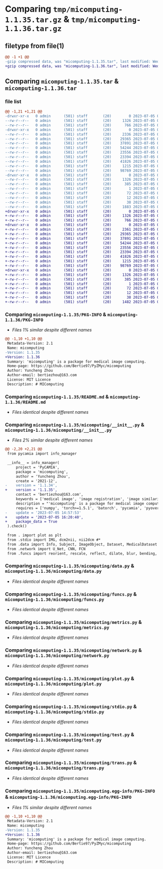 # Comparing `tmp/micomputing-1.1.35.tar.gz` & `tmp/micomputing-1.1.36.tar.gz`

## filetype from file(1)

```diff
@@ -1 +1 @@
-gzip compressed data, was "micomputing-1.1.35.tar", last modified: Wed Jul  5 08:20:40 2023, max compression
+gzip compressed data, was "micomputing-1.1.36.tar", last modified: Wed Jul  5 08:28:37 2023, max compression
```

## Comparing `micomputing-1.1.35.tar` & `micomputing-1.1.36.tar`

### file list

```diff
@@ -1,21 +1,21 @@
-drwxr-xr-x   0 admin      (501) staff       (20)        0 2023-07-05 08:20:40.556253 micomputing-1.1.35/
--rw-r--r--   0 admin      (501) staff       (20)     1326 2023-07-05 08:20:40.556098 micomputing-1.1.35/PKG-INFO
--rw-r--r--   0 admin      (501) staff       (20)      766 2023-07-05 08:20:40.000000 micomputing-1.1.35/README.md
-drwxr-xr-x   0 admin      (501) staff       (20)        0 2023-07-05 08:20:40.554812 micomputing-1.1.35/micomputing/
--rw-r--r--   0 admin      (501) staff       (20)     2336 2023-07-05 08:20:40.000000 micomputing-1.1.35/micomputing/__init__.py
--rw-r--r--   0 admin      (501) staff       (20)    29365 2023-07-05 08:20:40.000000 micomputing-1.1.35/micomputing/data.py
--rw-r--r--   0 admin      (501) staff       (20)    37891 2023-07-05 08:20:40.000000 micomputing-1.1.35/micomputing/funcs.py
--rw-r--r--   0 admin      (501) staff       (20)    54244 2023-07-05 08:20:40.000000 micomputing-1.1.35/micomputing/metrics.py
--rw-r--r--   0 admin      (501) staff       (20)    23556 2023-07-05 08:20:40.000000 micomputing-1.1.35/micomputing/network.py
--rw-r--r--   0 admin      (501) staff       (20)    23394 2023-07-05 08:20:40.000000 micomputing-1.1.35/micomputing/plot.py
--rw-r--r--   0 admin      (501) staff       (20)    41826 2023-07-05 08:20:40.000000 micomputing-1.1.35/micomputing/stdio.py
--rw-r--r--   0 admin      (501) staff       (20)     1215 2023-07-05 08:20:40.000000 micomputing-1.1.35/micomputing/test.py
--rw-r--r--   0 admin      (501) staff       (20)    98769 2023-07-05 08:20:40.000000 micomputing-1.1.35/micomputing/trans.py
-drwxr-xr-x   0 admin      (501) staff       (20)        0 2023-07-05 08:20:40.555837 micomputing-1.1.35/micomputing.egg-info/
--rw-r--r--   0 admin      (501) staff       (20)     1326 2023-07-05 08:20:40.000000 micomputing-1.1.35/micomputing.egg-info/PKG-INFO
--rw-r--r--   0 admin      (501) staff       (20)      385 2023-07-05 08:20:40.000000 micomputing-1.1.35/micomputing.egg-info/SOURCES.txt
--rw-r--r--   0 admin      (501) staff       (20)        1 2023-07-05 08:20:40.000000 micomputing-1.1.35/micomputing.egg-info/dependency_links.txt
--rw-r--r--   0 admin      (501) staff       (20)       72 2023-07-05 08:20:40.000000 micomputing-1.1.35/micomputing.egg-info/requires.txt
--rw-r--r--   0 admin      (501) staff       (20)       12 2023-07-05 08:20:40.000000 micomputing-1.1.35/micomputing.egg-info/top_level.txt
--rw-r--r--   0 admin      (501) staff       (20)       38 2023-07-05 08:20:40.556307 micomputing-1.1.35/setup.cfg
--rw-r--r--   0 admin      (501) staff       (20)     1883 2023-07-05 08:20:40.000000 micomputing-1.1.35/setup.py
+drwxr-xr-x   0 admin      (501) staff       (20)        0 2023-07-05 08:28:37.408757 micomputing-1.1.36/
+-rw-r--r--   0 admin      (501) staff       (20)     1326 2023-07-05 08:28:37.408610 micomputing-1.1.36/PKG-INFO
+-rw-r--r--   0 admin      (501) staff       (20)      766 2023-07-05 08:28:37.000000 micomputing-1.1.36/README.md
+drwxr-xr-x   0 admin      (501) staff       (20)        0 2023-07-05 08:28:37.407715 micomputing-1.1.36/micomputing/
+-rw-r--r--   0 admin      (501) staff       (20)     2361 2023-07-05 08:28:37.000000 micomputing-1.1.36/micomputing/__init__.py
+-rw-r--r--   0 admin      (501) staff       (20)    29365 2023-07-05 08:28:37.000000 micomputing-1.1.36/micomputing/data.py
+-rw-r--r--   0 admin      (501) staff       (20)    37891 2023-07-05 08:28:37.000000 micomputing-1.1.36/micomputing/funcs.py
+-rw-r--r--   0 admin      (501) staff       (20)    54244 2023-07-05 08:28:37.000000 micomputing-1.1.36/micomputing/metrics.py
+-rw-r--r--   0 admin      (501) staff       (20)    23556 2023-07-05 08:28:37.000000 micomputing-1.1.36/micomputing/network.py
+-rw-r--r--   0 admin      (501) staff       (20)    23394 2023-07-05 08:28:37.000000 micomputing-1.1.36/micomputing/plot.py
+-rw-r--r--   0 admin      (501) staff       (20)    41826 2023-07-05 08:28:37.000000 micomputing-1.1.36/micomputing/stdio.py
+-rw-r--r--   0 admin      (501) staff       (20)     1215 2023-07-05 08:28:37.000000 micomputing-1.1.36/micomputing/test.py
+-rw-r--r--   0 admin      (501) staff       (20)    98769 2023-07-05 08:28:37.000000 micomputing-1.1.36/micomputing/trans.py
+drwxr-xr-x   0 admin      (501) staff       (20)        0 2023-07-05 08:28:37.408400 micomputing-1.1.36/micomputing.egg-info/
+-rw-r--r--   0 admin      (501) staff       (20)     1326 2023-07-05 08:28:37.000000 micomputing-1.1.36/micomputing.egg-info/PKG-INFO
+-rw-r--r--   0 admin      (501) staff       (20)      385 2023-07-05 08:28:37.000000 micomputing-1.1.36/micomputing.egg-info/SOURCES.txt
+-rw-r--r--   0 admin      (501) staff       (20)        1 2023-07-05 08:28:37.000000 micomputing-1.1.36/micomputing.egg-info/dependency_links.txt
+-rw-r--r--   0 admin      (501) staff       (20)       72 2023-07-05 08:28:37.000000 micomputing-1.1.36/micomputing.egg-info/requires.txt
+-rw-r--r--   0 admin      (501) staff       (20)       12 2023-07-05 08:28:37.000000 micomputing-1.1.36/micomputing.egg-info/top_level.txt
+-rw-r--r--   0 admin      (501) staff       (20)       38 2023-07-05 08:28:37.408807 micomputing-1.1.36/setup.cfg
+-rw-r--r--   0 admin      (501) staff       (20)     1482 2023-07-05 08:28:37.000000 micomputing-1.1.36/setup.py
```

### Comparing `micomputing-1.1.35/PKG-INFO` & `micomputing-1.1.36/PKG-INFO`

 * *Files 1% similar despite different names*

```diff
@@ -1,10 +1,10 @@
 Metadata-Version: 2.1
 Name: micomputing
-Version: 1.1.35
+Version: 1.1.36
 Summary: 'micomputing' is a package for medical image computing. 
 Home-page: https://github.com/Bertie97/PyZMyc/micomputing
 Author: Yuncheng Zhou
 Author-email: bertiezhou@163.com
 License: MIT Licence
 Description: # MIComputing
```

### Comparing `micomputing-1.1.35/README.md` & `micomputing-1.1.36/README.md`

 * *Files identical despite different names*

### Comparing `micomputing-1.1.35/micomputing/__init__.py` & `micomputing-1.1.36/micomputing/__init__.py`

 * *Files 2% similar despite different names*

```diff
@@ -2,20 +2,21 @@
 from pycamia import info_manager
 
 __info__ = info_manager(
     project = 'PyCAMIA',
     package = 'micomputing',
     author = 'Yuncheng Zhou',
     create = '2021-12',
-    version = '1.1.34',
+    version = '1.1.35',
     contact = 'bertiezhou@163.com',
     keywords = ['medical image', 'image registration', 'image similarities'],
     description = "'micomputing' is a package for medical image computing. ",
     requires = ['numpy', 'torch>=1.5.1', 'batorch', 'pycamia', 'pyoverload', 'nibabel', 'pydicom', 'SimpleITK'],
-    update = '2023-07-05 14:57:53'
+    update = '2023-07-05 16:20:40',
+    package_data = True
 ).check()
 
 from . import plot as plt
 from .stdio import IMG, dcm2nii, nii2dcm #*
 from .data import Info, Subject, ImageObject, Dataset, MedicalDataset #*
 from .network import U_Net, CNN, FCN
 from .funcs import reorient, rescale, reflect, dilate, blur, bending, distance_map, registration, local_prior, center_of_gravity #*
```

### Comparing `micomputing-1.1.35/micomputing/data.py` & `micomputing-1.1.36/micomputing/data.py`

 * *Files identical despite different names*

### Comparing `micomputing-1.1.35/micomputing/funcs.py` & `micomputing-1.1.36/micomputing/funcs.py`

 * *Files identical despite different names*

### Comparing `micomputing-1.1.35/micomputing/metrics.py` & `micomputing-1.1.36/micomputing/metrics.py`

 * *Files identical despite different names*

### Comparing `micomputing-1.1.35/micomputing/network.py` & `micomputing-1.1.36/micomputing/network.py`

 * *Files identical despite different names*

### Comparing `micomputing-1.1.35/micomputing/plot.py` & `micomputing-1.1.36/micomputing/plot.py`

 * *Files identical despite different names*

### Comparing `micomputing-1.1.35/micomputing/stdio.py` & `micomputing-1.1.36/micomputing/stdio.py`

 * *Files identical despite different names*

### Comparing `micomputing-1.1.35/micomputing/test.py` & `micomputing-1.1.36/micomputing/test.py`

 * *Files identical despite different names*

### Comparing `micomputing-1.1.35/micomputing/trans.py` & `micomputing-1.1.36/micomputing/trans.py`

 * *Files identical despite different names*

### Comparing `micomputing-1.1.35/micomputing.egg-info/PKG-INFO` & `micomputing-1.1.36/micomputing.egg-info/PKG-INFO`

 * *Files 1% similar despite different names*

```diff
@@ -1,10 +1,10 @@
 Metadata-Version: 2.1
 Name: micomputing
-Version: 1.1.35
+Version: 1.1.36
 Summary: 'micomputing' is a package for medical image computing. 
 Home-page: https://github.com/Bertie97/PyZMyc/micomputing
 Author: Yuncheng Zhou
 Author-email: bertiezhou@163.com
 License: MIT Licence
 Description: # MIComputing
```

